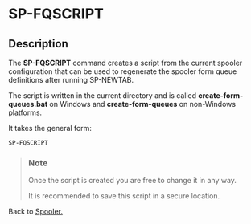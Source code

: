 # SP-FQSCRIPT

## Description

The **SP-FQSCRIPT** command creates a script from the current spooler configuration that can be used to regenerate
the spooler form queue definitions after running SP-NEWTAB.

The script is written in the current directory and is called **create-form-queues.bat** on Windows and **create-form-queues** on non-Windows platforms.

It takes the general form:

```text
SP-FQSCRIPT
```

> ### Note
>
> Once the script is created you are free to change it in any way.
>
> It is recommended to save this script in a secure location.

Back to [Spooler.](./../jbase-spooler/README.md)
